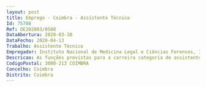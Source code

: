 ```yaml
--- 
layout: post
title: Emprego - Coimbra - Assistente Técnico
Id: 75708
Ref: OE202003/0588
DataAbertura: 2020-03-30
DataFecho: 2020-04-13
Trabalho: Assistente Técnico
Empregador: Instituto Nacional de Medicina Legal e Ciências Forenses, I.P.
Descricao: As funções previstas para a carreira categoria de assistente técnico, conforme anexo à LTFP, aprovada pela Lei nº 35 2014, de 20 de junho.
CodigoPostal: 3000-213 COIMBRA
Concelho: Coimbra
Distrito: Coimbra
--- 
```

